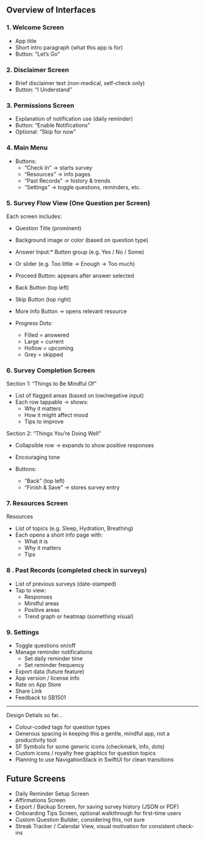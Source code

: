 ## Overview of Interfaces

### 1. Welcome Screen

* App title
* Short intro paragraph (what this app is for)
* Button: “Let’s Go”

### 2. Disclaimer Screen

* Brief disclaimer text (non-medical, self-check only)
* Button: “I Understand”


### 3. Permissions Screen

* Explanation of notification use (daily reminder)
* Button: “Enable Notifications”
* Optional: “Skip for now”


### 4. Main Menu

* Buttons:
  * “Check In” → starts survey
  * “Resources” → info pages
  * “Past Records” → history & trends
  * “Settings” → toggle questions, reminders, etc.


### 5. Survey Flow View (One Question per Screen)

Each screen includes:

* Question Title (prominent)
* Background image or color (based on question type)
* Answer Input:* Button group (e.g. Yes / No / Some)
* Or slider (e.g. Too little → Enough → Too much)

* Proceed Button: appears after answer selected
* Back Button (top left)
* Skip Button (top right)
* More Info Button → opens relevant resource
* Progress Dots:
  * Filled = answered
  * Large = current
  * Hollow = upcoming
  * Grey = skipped


### 6. Survey Completion Screen

Section 1: “Things to Be Mindful Of”
* List of flagged areas (based on low/negative input)
* Each row tappable → shows:
  * Why it matters
  * How it might affect mood
  * Tips to improve


Section 2: “Things You’re Doing Well” 
* Collapsible row → expands to show positive responses
* Encouraging tone

* Buttons:
  * “Back” (top left)
  * “Finish & Save” → stores survey entry

### 7. Resources Screen

Resources

* List of topics (e.g. Sleep, Hydration, Breathing)
* Each opens a short info page with:
  * What it is
  * Why it matters
  * Tips



### 8 . Past Records (completed check in surveys)
* List of previous surveys (date-stamped)
* Tap to view:
  * Responses
  * Mindful areas
  * Positive areas
  * Trend graph or heatmap (something visual)


### 9. Settings

* Toggle questions on/off
* Manage reminder notifications
  * Set daily reminder time
  * Set reminder frequency
* Export data (future feature)
* App version / license info
* Rate on App Store
* Share Link
* Feedback to SB1501

---

Design Detials so far...
* Colour-coded tags for question types
* Generous spacing in keeping this a gentle, mindful app, not a productivity tool
* SF Symbols for some generic icons (checkmark, info, dots)
* Custom icons / royalty free graphics for question topics 
* Planning to use NavigationStack in SwiftUI for clean transitions


## Future Screens

* Daily Reminder Setup Screen
* Affirmations Screen
* Export / Backup Screen, for saving survey history (JSON or PDF)
* Onboarding Tips Screen, optional walkthrough for first-time users
* Custom Question Builder, considering this, not sure
* Streak Tracker / Calendar View, visual motivation for consistent check-ins